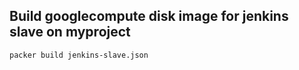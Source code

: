## Build googlecompute disk image for jenkins slave on  myproject
```packer build jenkins-slave.json```
